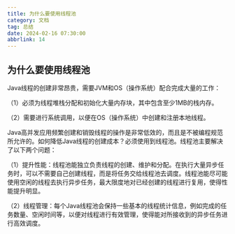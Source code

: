 ```yaml
---
title: 为什么要使用线程池
category: 文档
tag: 总结
date: 2024-02-16 07:30:00
abbrlink: 14
---
```

## 为什么要使用线程池

Java线程的创建非常昂贵，需要JVM和OS（操作系统）配合完成大量的工作：

（1）必须为线程堆栈分配和初始化大量内存块，其中包含至少1MB的栈内存。

（2）需要进行系统调用，以便在OS（操作系统）中创建和注册本地线程。

Java高并发应用频繁创建和销毁线程的操作是非常低效的，而且是不被编程规范所允许的。如何降低Java线程的创建成本？必须使用到线程池。线程池主要解决了以下两个问题：

（1）提升性能：线程池能独立负责线程的创建、维护和分配。在执行大量异步任务时，可以不需要自己创建线程，而是将任务交给线程池去调度。线程池能尽可能使用空闲的线程去执行异步任务，最大限度地对已经创建的线程进行复用，使得性能提升明显。

（2）线程管理：每个Java线程池会保持一些基本的线程统计信息，例如完成的任务数量、空闲时间等，以便对线程进行有效管理，使得能对所接收到的异步任务进行高效调度。
